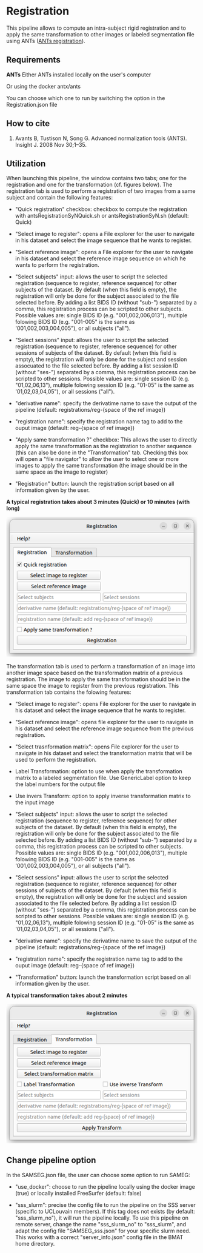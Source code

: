 # Registration

This pipeline allows to compute an intra-subject rigid registration and to apply the same transformation to other images or labeled segmentation file using ANTs ([ANTs registration](http://stnava.github.io/ANTs/)). 

## Requirements

**ANTs**
Either ANTs installed locally on the user's computer

Or using the docker antx/ants

You can choose which one to run by switching the option in the Registration.json file

## How to cite

1. Avants B, Tustison N, Song G. Advanced normalization tools (ANTS). Insight J. 2008 Nov 30;1–35. 

## Utilization

When launching this pipeline, the window contains two tabs; one for the registration and one for the transformation (cf. figures below). The registration tab is used to perform a registration of two images from a same subject and contain the following features:

* "Quick registration" checkbox: checkbox to compute the registration with antsRegistrationSyNQuick.sh or antsRegistrationSyN.sh (default: Quick)

* "Select image to register": opens a File explorer for the user to navigate in his dataset and select the image sequence that he wants to register. 

* "Select reference image": opens a File explorer for the user to navigate in his dataset and select the reference image sequence on which he wants to perform the registration. 

* "Select subjects" input: allows the user to script the selected registration (sequence to register, reference sequence) for other subjects of the dataset. By default (when this field is empty), the registration will only be done for the subject associated to the file selected before. By adding a list BIDS ID (without "sub-") separated by a comma, this registration process can be scripted to other subjects. Possible values are: single BIDS ID (e.g. "001,002,006,013"), multiple folowing BIDS ID (e.g. "001-005" is the same as '001,002,003,004,005"), or all subjects ("all").

* "Select sessions" input: allows the user to script the selected registration (sequence to register, reference sequence) for other sessions of subjects of the dataset. By default (when this field is empty), the registration will only be done for the subject and session assocuated to the file selected before. By adding a list session ID (without "ses-") separated by a comma, this registration process can be scripted to other sessions. Possible values are: single session ID (e.g. "01,02,06,13"), multiple folowing session ID (e.g. "01-05" is the same as '01,02,03,04,05"), or all sessions ("all").

* "derivative name": specify the derivatime name to save the output of the pipeline (default: registrations/reg-{space of the ref image})

* "registration name": specify the registration name tag to add to the ouput image (default: reg-{space of ref image})

* "Apply same transformation ?" checkbox: This allows the user to directly apply the same transformation as the registration to another sequence (this can also be done in the "Transformation" tab. Checking this box will open a "file navigator" to allow the user to select one or more images to apply the same transformation (the image should be in the same space as the image to register)

* "Registration" button: launch the registration script based on all information given by the user.

**A typical registration takes about 3 minutes (Quick) or 10 minutes (with long)**

![Registration Tab](/Readme_pictures/registration.png)

The transformation tab is used to perform a transformation of an image into another image space based on the transformation matrix of a previous registration. The image to apply the same transformation should be in the same space the image to register from the previous registration. This transformation tab contains the folowing features:

* "Select image to register": opens File explorer for the user to navigate in his dataset and select the image sequence that he wants to register. 

* "Select reference image": opens file explorer for the user to navigate in his dataset and select the reference image sequence from the previous registration. 

* "Select trasnformation matrix": opens File explorer for the user to navigate in his dataset and select the transformation matrix that will be used to perform the registration. 

* Label Transformation: option to use when apply the transformation matrix to a labeled segmentation file. Use GenericLabel option to keep the label numbers for the output file

* Use invers Transform: option to apply inverse transformation matrix to the input image 

* "Select subjects" input: allows the user to script the selected registration (sequence to register, reference sequence) for other subjects of the dataset. By default (when this field is empty), the registration will only be done for the subject associated to the file selected before. By adding a list BIDS ID (without "sub-") separated by a comma, this registration process can be scripted to other subjects. Possible values are: single BIDS ID (e.g. "001,002,006,013"), multiple folowing BIDS ID (e.g. "001-005" is the same as '001,002,003,004,005"), or all subjects ("all").

* "Select sessions" input: allows the user to script the selected registration (sequence to register, reference sequence) for other sessions of subjects of the dataset. By default (when this field is empty), the registration will only be done for the subject and session associated to the file selected before. By adding a list session ID (without "ses-") separated by a comma, this registration process can be scripted to other sessions. Possible values are: single session ID (e.g. "01,02,06,13"), multiple folowing session ID (e.g. "01-05" is the same as '01,02,03,04,05"), or all sessions ("all").

* "derivative name": specify the derivatime name to save the output of the pipeline (default: registrations/reg-{space of the ref image})

* "registration name": specify the registration name tag to add to the ouput image (default: reg-{space of ref image})

* "Transformation" button: launch the transformation script based on all information given by the user.

**A typical transformation takes about 2 minutes**

![Transformation Tab](/Readme_pictures/transformation.png)

## Change pipeline option

In the SAMSEG.json file, the user can choose some option to run SAMEG:

* "use_docker": choose to run the pipeline locally using the docker image (true) or locally installed FreeSurfer (default: false)

* "sss_slurm": precise the config file to run the pipeline on the SSS server (specific to UCLouvain members). If this tag does not exists (by default: "sss_slurm_no"), it will run the pipeline locally. To use this pipeline on remote server, change the name "sss_slurm_no" to "sss_slurm", and adapt the config file "SAMSEG_sss.json" for your specific slurm need. This works with a correct "server_info.json" config file in the BMAT home directory.

